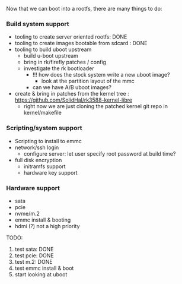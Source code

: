 
Now that we can boot into a rootfs, there are many things to do:

### Build system support
- tooling to create server oriented rootfs: DONE
- tooling to create images bootable from sdcard : DONE
- tooling to build uboot upstream
  - build u-boot upstream
  - bring in rk/firefly patches / config
  - investigate the rk bootloader
     - !!! how does the stock system write a new uboot image?
       - look at the partition layout of the mmc
     - can we have A/B uboot images?
- create & bring in patches from the kernel tree : https://github.com/SolidHal/rk3588-kernel-libre
  - right now we are just cloning the patched kernel git repo in kernel/makefile

### Scripting/system support
- Scripting to install to emmc
- network/ssh login
  - configure server: let user specify root password at build time?
- full disk encryption
  - initramfs support
  - hardware key support

### Hardware support
- sata
- pcie
- nvme/m.2
- emmc install & booting
- hdmi (?) not a high priority


TODO:
1) test sata: DONE
2) test pcie: DONE
3) test m.2: DONE
4) test emmc install & boot
5) start looking at uboot
